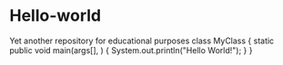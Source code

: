 # Hello-world
Yet another repository for educational purposes
class MyClass {
  static public void main(args[], ) {
    System.out.println("Hello World!");
  }
}
